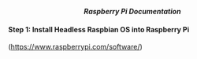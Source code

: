 **_<center>Raspberry Pi Documentation</center>_**

#### **Step 1:** Install Headless Raspbian OS into Raspberry Pi
(https://www.raspberrypi.com/software/)



